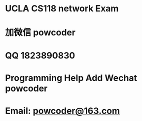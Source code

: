 # UCLA CS118 network Exam
# 加微信 powcoder

# QQ 1823890830

# Programming Help Add Wechat powcoder

# Email: powcoder@163.com


